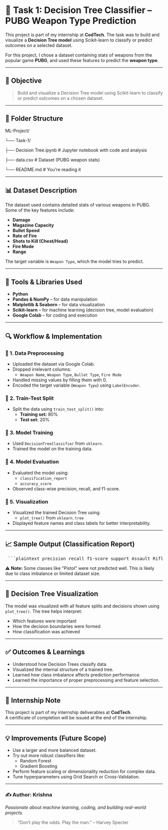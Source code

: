 # 🧠 Task 1: Decision Tree Classifier – PUBG Weapon Type Prediction

This project is part of my internship at **CodTech**. The task was to build and visualize a **Decision Tree model** using Scikit-learn to classify or predict outcomes on a selected dataset.

For this project, I chose a dataset containing stats of weapons from the popular game **PUBG**, and used these features to predict the **weapon type**.

---

## 📌 Objective

> Build and visualize a Decision Tree model using Scikit-learn to classify or predict outcomes on a chosen dataset.

---

## 📁 Folder Structure

ML-Project/

└── Task-1/

├── Decision Tree.ipynb # Jupyter notebook with code and analysis

├── data.csv # Dataset (PUBG weapon stats)

└── README.md # You're reading it

---

## 📊 Dataset Description

The dataset used contains detailed stats of various weapons in PUBG. Some of the key features include:

- **Damage**
- **Magazine Capacity**
- **Bullet Speed**
- **Rate of Fire**
- **Shots to Kill (Chest/Head)**
- **Fire Mode**
- **Range**

The target variable is `Weapon Type`, which the model tries to predict.

---

## 🔧 Tools & Libraries Used

- **Python**
- **Pandas & NumPy** – for data manipulation
- **Matplotlib & Seaborn** – for data visualization
- **Scikit-learn** – for machine learning (decision tree, model evaluation)
- **Google Colab** – for coding and execution

---

## 🔍 Workflow & Implementation

### 📌 1. Data Preprocessing
- Uploaded the dataset via Google Colab.
- Dropped irrelevant columns:
  - `Weapon Name`, `Weapon Type`, `Bullet Type`, `Fire Mode`
- Handled missing values by filling them with 0.
- Encoded the target variable (`Weapon Type`) using `LabelEncoder`.

### 📌 2. Train-Test Split
- Split the data using `train_test_split()` into:
  - **Training set:** 80%
  - **Test set:** 20%

### 📌 3. Model Training
- Used `DecisionTreeClassifier` from `sklearn`.
- Trained the model on the training data.

### 📌 4. Model Evaluation
- Evaluated the model using:
  - `classification_report`
  - `accuracy_score`
- Observed class-wise precision, recall, and f1-score.

### 📌 5. Visualization
- Visualized the trained Decision Tree using:
  - `plot_tree()` from `sklearn.tree`
- Displayed feature names and class labels for better interpretability.

---

## 📈 Sample Output (Classification Report)
<pre> ```plaintext precision recall f1-score support Assault Rifle 0.67 1.00 0.80 2 Designed Marksman 0.33 0.50 0.40 2 Melee 1.00 1.00 1.00 1 Pistol 0.00 0.00 0.00 3 Submachine Gun 0.50 1.00 0.67 1 accuracy 0.56 9 macro avg 0.50 0.70 0.57 9 weighted avg 0.39 0.56 0.45 9 ``` </pre>

⚠️ **Note:** Some classes like "Pistol" were not predicted well. This is likely due to class imbalance or limited dataset size.

---

## 🌳 Decision Tree Visualization

The model was visualized with all feature splits and decisions shown using `plot_tree()`. The tree helps interpret:
- Which features were important
- How the decision boundaries were formed
- How classification was achieved

---

## ✅ Outcomes & Learnings

- Understood how Decision Trees classify data.
- Visualized the internal structure of a trained tree.
- Learned how class imbalance affects prediction performance.
- Learned the importance of proper preprocessing and feature selection.

---

## 📜 Internship Note

This project is part of my internship deliverables at **CodTech**.  
A certificate of completion will be issued at the end of the internship.

---

## 💡 Improvements (Future Scope)

- Use a larger and more balanced dataset.
- Try out more robust classifiers like:
  - Random Forest
  - Gradient Boosting
- Perform feature scaling or dimensionality reduction for complex data.
- Tune hyperparameters using Grid Search or Cross-Validation.

---

### ✍️ Author: Krishna  
_Passionate about machine learning, coding, and building real-world projects._

> “Don’t play the odds. Play the man.” – Harvey Specter

